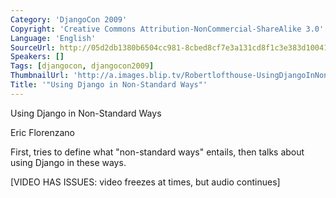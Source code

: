 ```yaml
---
Category: 'DjangoCon 2009'
Copyright: 'Creative Commons Attribution-NonCommercial-ShareAlike 3.0'
Language: 'English'
SourceUrl: http://05d2db1380b6504cc981-8cbed8cf7e3a131cd8f1c3e383d10041.r93.cf2.rackcdn.com/djangocon-2009/21_using-django-in-non-standard-ways.ogv
Speakers: []
Tags: [djangocon, djangocon2009]
ThumbnailUrl: 'http://a.images.blip.tv/Robertlofthouse-UsingDjangoInNonStandardWays293.png'
Title: '"Using Django in Non-Standard Ways"'
---
```

Using Django in Non-Standard Ways

  
Eric Florenzano

  
First, tries to define what "non-standard ways" entails, then talks about
using Django in these ways.

  
[VIDEO HAS ISSUES: video freezes at times, but audio continues]

